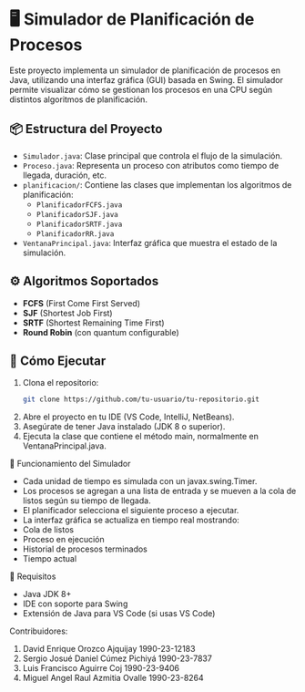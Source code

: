 # 🖥️ Simulador de Planificación de Procesos

Este proyecto implementa un simulador de planificación de procesos en Java, utilizando una interfaz gráfica (GUI) basada en Swing. El simulador permite visualizar cómo se gestionan los procesos en una CPU 
según distintos algoritmos de planificación.

## 📦 Estructura del Proyecto

- `Simulador.java`: Clase principal que controla el flujo de la simulación.
- `Proceso.java`: Representa un proceso con atributos como tiempo de llegada, duración, etc.
- `planificacion/`: Contiene las clases que implementan los algoritmos de planificación:
  - `PlanificadorFCFS.java`
  - `PlanificadorSJF.java`
  - `PlanificadorSRTF.java`
  - `PlanificadorRR.java`
- `VentanaPrincipal.java`: Interfaz gráfica que muestra el estado de la simulación.

## ⚙️ Algoritmos Soportados

- **FCFS** (First Come First Served)
- **SJF** (Shortest Job First)
- **SRTF** (Shortest Remaining Time First)
- **Round Robin** (con quantum configurable)

## 🚀 Cómo Ejecutar

1. Clona el repositorio:
   ```bash
   git clone https://github.com/tu-usuario/tu-repositorio.git
2. Abre el proyecto en tu IDE (VS Code, IntelliJ, NetBeans).
3. Asegúrate de tener Java instalado (JDK 8 o superior).
4. Ejecuta la clase que contiene el método main, normalmente en VentanaPrincipal.java.
   
🧠 Funcionamiento del Simulador
- Cada unidad de tiempo es simulada con un javax.swing.Timer.
- Los procesos se agregan a una lista de entrada y se mueven a la cola de listos según su tiempo de llegada.
- El planificador selecciona el siguiente proceso a ejecutar.
- La interfaz gráfica se actualiza en tiempo real mostrando:
- Cola de listos
- Proceso en ejecución
- Historial de procesos terminados
- Tiempo actual

📌 Requisitos
- Java JDK 8+
- IDE con soporte para Swing
- Extensión de Java para VS Code (si usas VS Code)

Contribuidores:
1. David Enrique Orozco Ajquijay     1990-23-12183
2. Sergio Josué Daniel Cúmez Pichiyá 1990-23-7837
3. Luis Francisco Aguirre Coj        1990-23-9406
4. Miguel Angel Raul Azmitia Ovalle  1990-23-8264
